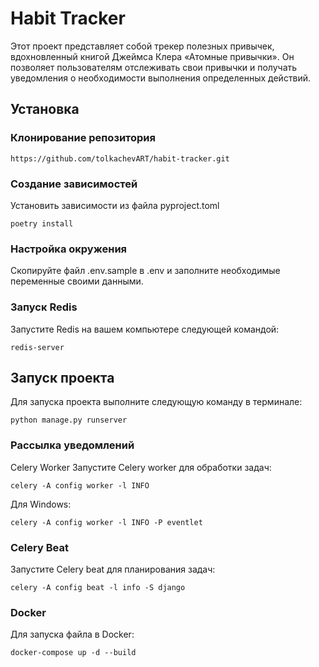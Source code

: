 # Habit Tracker

Этот проект представляет собой трекер полезных привычек, вдохновленный книгой Джеймса Клера «Атомные привычки». Он позволяет пользователям отслеживать свои привычки и получать уведомления о необходимости выполнения определенных действий.

## Установка

### Клонирование репозитория
````
https://github.com/tolkachevART/habit-tracker.git
````
### Создание зависимостей
Установить зависимости из файла pyproject.toml
````
poetry install
````
### Настройка окружения
Скопируйте файл .env.sample в .env и заполните необходимые переменные своими данными.
### Запуск Redis
Запустите Redis на вашем компьютере следующей командой:
````
redis-server
````
## Запуск проекта

Для запуска проекта выполните следующую команду в терминале:
````
python manage.py runserver
````
### Рассылка уведомлений
Celery Worker
Запустите Celery worker для обработки задач:
````
celery -A config worker -l INFO
````
Для Windows:
````
celery -A config worker -l INFO -P eventlet
````
### Celery Beat
Запустите Celery beat для планирования задач:
````
celery -A config beat -l info -S django
````
### Docker
Для запуска файла в Docker:
````
docker-compose up -d --build
````
